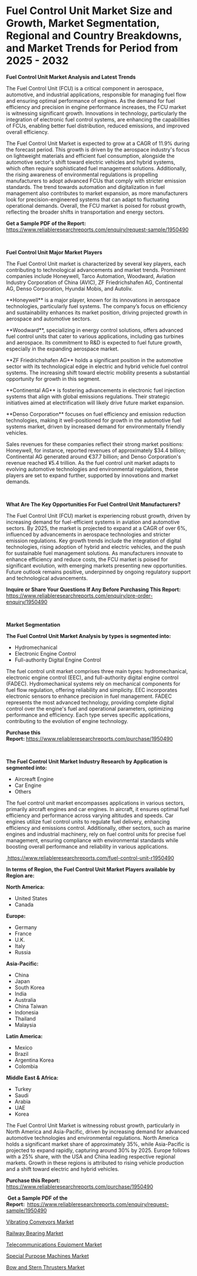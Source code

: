 <p><h1>Fuel Control Unit Market Size and Growth, Market Segmentation, Regional and Country Breakdowns, and Market Trends for Period from 2025 -  2032</h1></p><p><strong>Fuel Control Unit Market Analysis and Latest Trends</strong></p>
<p><p>The Fuel Control Unit (FCU) is a critical component in aerospace, automotive, and industrial applications, responsible for managing fuel flow and ensuring optimal performance of engines. As the demand for fuel efficiency and precision in engine performance increases, the FCU market is witnessing significant growth. Innovations in technology, particularly the integration of electronic fuel control systems, are enhancing the capabilities of FCUs, enabling better fuel distribution, reduced emissions, and improved overall efficiency.</p><p>The Fuel Control Unit Market is expected to grow at a CAGR of 11.9% during the forecast period. This growth is driven by the aerospace industry's focus on lightweight materials and efficient fuel consumption, alongside the automotive sector's shift toward electric vehicles and hybrid systems, which often require sophisticated fuel management solutions. Additionally, the rising awareness of environmental regulations is propelling manufacturers to adopt advanced FCUs that comply with stricter emission standards. The trend towards automation and digitalization in fuel management also contributes to market expansion, as more manufacturers look for precision-engineered systems that can adapt to fluctuating operational demands. Overall, the FCU market is poised for robust growth, reflecting the broader shifts in transportation and energy sectors.</p></p>
<p><strong>Get a Sample PDF of the Report:&nbsp;</strong> <a href="https://www.reliableresearchreports.com/enquiry/request-sample/1950490?utm_campaign=16&utm_medium=2&utm_source=Github&utm_content=ia&utm_term=18022025&utm_id=fuel-control-unit">https://www.reliableresearchreports.com/enquiry/request-sample/1950490</a></p>
<p>&nbsp;</p>
<p><strong>Fuel Control Unit Major Market Players</strong></p>
<p><p>The Fuel Control Unit market is characterized by several key players, each contributing to technological advancements and market trends. Prominent companies include Honeywell, Tarco Automation, Woodward, Aviation Industry Corporation of China (AVIC), ZF Friedrichshafen AG, Continental AG, Denso Corporation, Hyundai Mobis, and Autoliv. </p><p>**Honeywell** is a major player, known for its innovations in aerospace technologies, particularly fuel systems. The company’s focus on efficiency and sustainability enhances its market position, driving projected growth in aerospace and automotive sectors.</p><p>**Woodward**, specializing in energy control solutions, offers advanced fuel control units that cater to various applications, including gas turbines and aerospace. Its commitment to R&D is expected to fuel future growth, especially in the expanding aerospace market.</p><p>**ZF Friedrichshafen AG** holds a significant position in the automotive sector with its technological edge in electric and hybrid vehicle fuel control systems. The increasing shift toward electric mobility presents a substantial opportunity for growth in this segment. </p><p>**Continental AG** is fostering advancements in electronic fuel injection systems that align with global emissions regulations. Their strategic initiatives aimed at electrification will likely drive future market expansion.</p><p>**Denso Corporation** focuses on fuel efficiency and emission reduction technologies, making it well-positioned for growth in the automotive fuel systems market, driven by increased demand for environmentally friendly vehicles.</p><p>Sales revenues for these companies reflect their strong market positions: Honeywell, for instance, reported revenues of approximately $34.4 billion; Continental AG generated around €37.7 billion; and Denso Corporation's revenue reached ¥5.4 trillion. As the fuel control unit market adapts to evolving automotive technologies and environmental regulations, these players are set to expand further, supported by innovations and market demands.</p></p>
<p>&nbsp;</p>
<p><strong>What Are The Key Opportunities For Fuel Control Unit Manufacturers?</strong></p>
<p><p>The Fuel Control Unit (FCU) market is experiencing robust growth, driven by increasing demand for fuel-efficient systems in aviation and automotive sectors. By 2025, the market is projected to expand at a CAGR of over 6%, influenced by advancements in aerospace technologies and stricter emission regulations. Key growth trends include the integration of digital technologies, rising adoption of hybrid and electric vehicles, and the push for sustainable fuel management solutions. As manufacturers innovate to enhance efficiency and reduce costs, the FCU market is poised for significant evolution, with emerging markets presenting new opportunities. Future outlook remains positive, underpinned by ongoing regulatory support and technological advancements.</p></p>
<p><strong>Inquire or Share Your Questions If Any Before Purchasing This Report:</strong> <a href="https://www.reliableresearchreports.com/enquiry/pre-order-enquiry/1950490?utm_campaign=16&utm_medium=2&utm_source=Github&utm_content=ia&utm_term=18022025&utm_id=fuel-control-unit">https://www.reliableresearchreports.com/enquiry/pre-order-enquiry/1950490</a></p>
<p>&nbsp;</p>
<p><strong>Market Segmentation</strong></p>
<p><strong>The Fuel Control Unit Market Analysis by types is segmented into:</strong></p>
<p><ul><li>Hydromechanical</li><li>Electronic Engine Control</li><li>Full-authority Digital Engine Control</li></ul></p>
<p><p>The fuel control unit market comprises three main types: hydromechanical, electronic engine control (EEC), and full-authority digital engine control (FADEC). Hydromechanical systems rely on mechanical components for fuel flow regulation, offering reliability and simplicity. EEC incorporates electronic sensors to enhance precision in fuel management. FADEC represents the most advanced technology, providing complete digital control over the engine's fuel and operational parameters, optimizing performance and efficiency. Each type serves specific applications, contributing to the evolution of engine technology.</p></p>
<p><strong>Purchase this Report:&nbsp;</strong><a href="https://www.reliableresearchreports.com/purchase/1950490?utm_campaign=16&utm_medium=2&utm_source=Github&utm_content=ia&utm_term=18022025&utm_id=fuel-control-unit">https://www.reliableresearchreports.com/purchase/1950490</a></p>
<p>&nbsp;</p>
<p><strong>The Fuel Control Unit Market Industry Research by Application is segmented into:</strong></p>
<p><ul><li>Aircreaft Engine</li><li>Car Engine</li><li>Others</li></ul></p>
<p><p>The fuel control unit market encompasses applications in various sectors, primarily aircraft engines and car engines. In aircraft, it ensures optimal fuel efficiency and performance across varying altitudes and speeds. Car engines utilize fuel control units to regulate fuel delivery, enhancing efficiency and emissions control. Additionally, other sectors, such as marine engines and industrial machinery, rely on fuel control units for precise fuel management, ensuring compliance with environmental standards while boosting overall performance and reliability in various applications.</p></p>
<p><a href="https://www.reliableresearchreports.com/fuel-control-unit-r1950490?utm_campaign=16&utm_medium=2&utm_source=Github&utm_content=ia&utm_term=18022025&utm_id=fuel-control-unit">&nbsp;https://www.reliableresearchreports.com/fuel-control-unit-r1950490</a></p>
<p><strong>In terms of Region, the Fuel Control Unit Market Players available by Region are:</strong></p>
<p>
    <p> <strong> North America: </strong>
        <ul>
            <li>United States</li>
            <li>Canada</li>
        </ul>
        </p> 
    <p> <strong> Europe: </strong>
        <ul>
            <li>Germany</li>
            <li>France</li>
            <li>U.K.</li>
            <li>Italy</li>
            <li>Russia</li>
        </ul>
        </p> 
    <p> <strong> Asia-Pacific: </strong>
        <ul>
            <li>China</li>
            <li>Japan</li>
            <li>South Korea</li>
            <li>India</li>
            <li>Australia</li>
            <li>China Taiwan</li>
            <li>Indonesia</li>
            <li>Thailand</li>
            <li>Malaysia</li>
        </ul>
        </p> 
    <p> <strong> Latin America: </strong>
        <ul>
            <li>Mexico</li>
            <li>Brazil</li>
            <li>Argentina Korea</li>
            <li>Colombia</li>
        </ul>
        </p> 
    <p> <strong> Middle East & Africa: </strong>
        <ul>
            <li>Turkey</li>
            <li>Saudi</li>
            <li>Arabia</li>
            <li>UAE</li>
            <li>Korea</li>
        </ul>
    </p>
    </p>
<p><p>The Fuel Control Unit Market is witnessing robust growth, particularly in North America and Asia-Pacific, driven by increasing demand for advanced automotive technologies and environmental regulations. North America holds a significant market share of approximately 35%, while Asia-Pacific is projected to expand rapidly, capturing around 30% by 2025. Europe follows with a 25% share, with the USA and China leading respective regional markets. Growth in these regions is attributed to rising vehicle production and a shift toward electric and hybrid vehicles.</p></p>
<p><strong>Purchase this Report: </strong><a href="https://www.reliableresearchreports.com/purchase/1950490?utm_campaign=16&utm_medium=2&utm_source=Github&utm_content=ia&utm_term=18022025&utm_id=fuel-control-unit">https://www.reliableresearchreports.com/purchase/1950490</a></p>
<p>&nbsp;<strong>Get a Sample PDF of the Report:&nbsp;&nbsp;</strong><a href="https://www.reliableresearchreports.com/enquiry/request-sample/1950490?utm_campaign=16&utm_medium=2&utm_source=Github&utm_content=ia&utm_term=18022025&utm_id=fuel-control-unit">https://www.reliableresearchreports.com/enquiry/request-sample/1950490</a></p>
<p><strong></strong></p>
<p><p><a href="https://github.com/rashkaeduzor/Market-Research-Report-List-1/blob/main/vibrating-conveyors-market.md?utm_campaign=16&utm_medium=2&utm_source=Github&utm_content=ia&utm_term=18022025&utm_id=fuel-control-unit">Vibrating Conveyors Market</a></p><p><a href="https://github.com/djibenesha/Market-Research-Report-List-1/blob/main/railway-bearing-market.md?utm_campaign=16&utm_medium=2&utm_source=Github&utm_content=ia&utm_term=18022025&utm_id=fuel-control-unit">Railway Bearing Market</a></p><p><a href="https://github.com/birbamanan03/Market-Research-Report-List-1/blob/main/telecommunications-equipment-market.md?utm_campaign=16&utm_medium=2&utm_source=Github&utm_content=ia&utm_term=18022025&utm_id=fuel-control-unit">Telecommunications Equipment Market</a></p><p><a href="https://github.com/abedlagagica4/Market-Research-Report-List-1/blob/main/special-purpose-machines-market.md?utm_campaign=16&utm_medium=2&utm_source=Github&utm_content=ia&utm_term=18022025&utm_id=fuel-control-unit">Special Purpose Machines Market</a></p><p><a href="https://github.com/nibbsmantji/Market-Research-Report-List-1/blob/main/bow-and-stern-thrusters-market.md?utm_campaign=16&utm_medium=2&utm_source=Github&utm_content=ia&utm_term=18022025&utm_id=fuel-control-unit">Bow and Stern Thrusters Market</a></p></p>